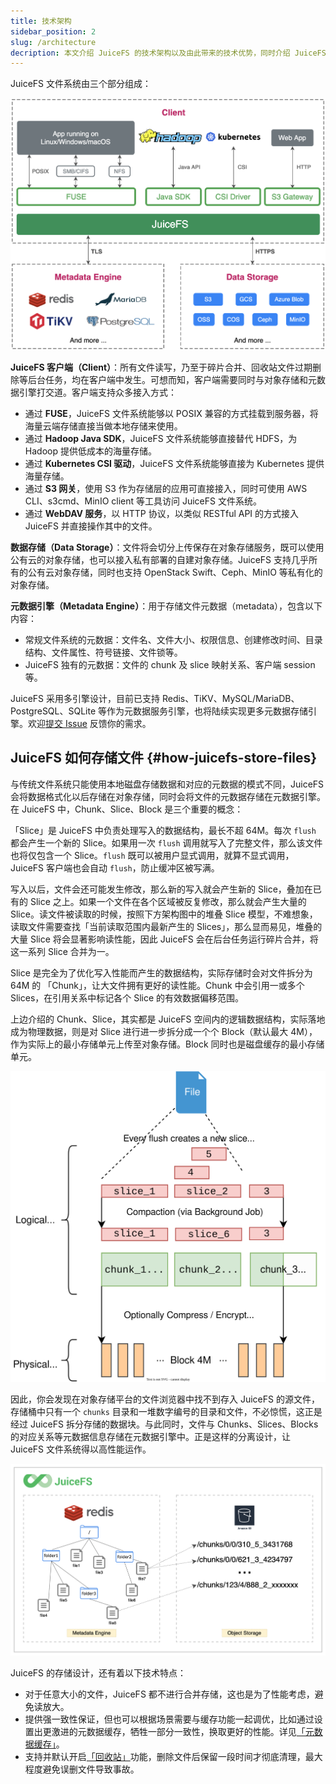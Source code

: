 ```yaml
---
title: 技术架构
sidebar_position: 2
slug: /architecture
decription: 本文介绍 JuiceFS 的技术架构以及由此带来的技术优势，同时介绍 JuiceFS 的文件存储原理。
---
```


JuiceFS 文件系统由三个部分组成：

![](../images/juicefs-arch-new.png)

**JuiceFS 客户端（Client）**：所有文件读写，乃至于碎片合并、回收站文件过期删除等后台任务，均在客户端中发生。可想而知，客户端需要同时与对象存储和元数据引擎打交道。客户端支持众多接入方式：

- 通过 **FUSE**，JuiceFS 文件系统能够以 POSIX 兼容的方式挂载到服务器，将海量云端存储直接当做本地存储来使用。
- 通过 **Hadoop Java SDK**，JuiceFS 文件系统能够直接替代 HDFS，为 Hadoop 提供低成本的海量存储。
- 通过 **Kubernetes CSI 驱动**，JuiceFS 文件系统能够直接为 Kubernetes 提供海量存储。
- 通过 **S3 网关**，使用 S3 作为存储层的应用可直接接入，同时可使用 AWS CLI、s3cmd、MinIO client 等工具访问 JuiceFS 文件系统。
- 通过 **WebDAV 服务**，以 HTTP 协议，以类似 RESTful API 的方式接入 JuiceFS 并直接操作其中的文件。

**数据存储（Data Storage）**：文件将会切分上传保存在对象存储服务，既可以使用公有云的对象存储，也可以接入私有部署的自建对象存储。JuiceFS 支持几乎所有的公有云对象存储，同时也支持 OpenStack Swift、Ceph、MinIO 等私有化的对象存储。

**元数据引擎（Metadata Engine）**：用于存储文件元数据（metadata），包含以下内容：

- 常规文件系统的元数据：文件名、文件大小、权限信息、创建修改时间、目录结构、文件属性、符号链接、文件锁等。
- JuiceFS 独有的元数据：文件的 chunk 及 slice 映射关系、客户端 session 等。

JuiceFS 采用多引擎设计，目前已支持 Redis、TiKV、MySQL/MariaDB、PostgreSQL、SQLite 等作为元数据服务引擎，也将陆续实现更多元数据存储引擎。欢迎[提交 Issue](https://github.com/juicedata/juicefs/issues) 反馈你的需求。

## JuiceFS 如何存储文件 {#how-juicefs-store-files}

与传统文件系统只能使用本地磁盘存储数据和对应的元数据的模式不同，JuiceFS 会将数据格式化以后存储在对象存储，同时会将文件的元数据存储在元数据引擎。在 JuiceFS 中，Chunk、Slice、Block 是三个重要的概念：

「Slice」是 JuiceFS 中负责处理写入的数据结构，最长不超 64M。每次 `flush` 都会产生一个新的 Slice。如果用一次 `flush` 调用就写入了完整文件，那么该文件也将仅包含一个 Slice。`flush` 既可以被用户显式调用，就算不显式调用，JuiceFS 客户端也会自动 `flush`，防止缓冲区被写满。

写入以后，文件会还可能发生修改，那么新的写入就会产生新的 Slice，叠加在已有的 Slice 之上。如果一个文件在各个区域被反复修改，那么就会产生大量的 Slice。读文件被读取的时候，按照下方架构图中的堆叠 Slice 模型，不难想象，读取文件需要查找「当前读取范围内最新产生的 Slices」，那么显而易见，堆叠的大量 Slice 将会显著影响读性能，因此 JuiceFS 会在后台任务运行碎片合并，将这一系列 Slice 合并为一。

Slice 是完全为了优化写入性能而产生的数据结构，实际存储时会对文件拆分为 64M 的 「Chunk」，让大文件拥有更好的读性能。Chunk 中会引用一或多个 Slices，在引用关系中标记各个 Slice 的有效数据偏移范围。

上边介绍的 Chunk、Slice，其实都是 JuiceFS 空间内的逻辑数据结构，实际落地成为物理数据，则是对 Slice 进行进一步拆分成一个个 Block（默认最大 4M），作为实际上的最小存储单元上传至对象存储。Block 同时也是磁盘缓存的最小存储单元。

![](../images/data-structure-diagram.svg)

因此，你会发现在对象存储平台的文件浏览器中找不到存入 JuiceFS 的源文件，存储桶中只有一个 `chunks` 目录和一堆数字编号的目录和文件，不必惊慌，这正是经过 JuiceFS 拆分存储的数据块。与此同时，文件与 Chunks、Slices、Blocks 的对应关系等元数据信息存储在元数据引擎中。正是这样的分离设计，让 JuiceFS 文件系统得以高性能运作。

![](../images/how-juicefs-stores-files-new.png)

JuiceFS 的存储设计，还有着以下技术特点：

* 对于任意大小的文件，JuiceFS 都不进行合并存储，这也是为了性能考虑，避免读放大。
* 提供强一致性保证，但也可以根据场景需要与缓存功能一起调优，比如通过设置出更激进的元数据缓存，牺牲一部分一致性，换取更好的性能。详见[「元数据缓存」](../guide/cache_management.md#metadata-cache)。
* 支持并默认开启[「回收站」](../security/trash.md)功能，删除文件后保留一段时间才彻底清理，最大程度避免误删文件导致事故。
